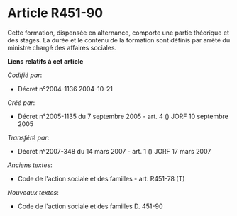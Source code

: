 # Article R451-90

Cette formation, dispensée en alternance, comporte une partie théorique et des stages. La durée et le contenu de la formation
sont définis par arrêté du ministre chargé des affaires sociales.

**Liens relatifs à cet article**

_Codifié par_:

  - Décret n°2004-1136 2004-10-21

_Créé par_:

  - Décret n°2005-1135 du 7 septembre 2005 - art. 4 () JORF 10 septembre 2005

_Transféré par_:

  - Décret n°2007-348 du 14 mars 2007 - art. 1 () JORF 17 mars 2007

_Anciens textes_:

  - Code de l'action sociale et des familles - art. R451-78 (T)

_Nouveaux textes_:

  - Code de l'action sociale et des familles D. 451-90
